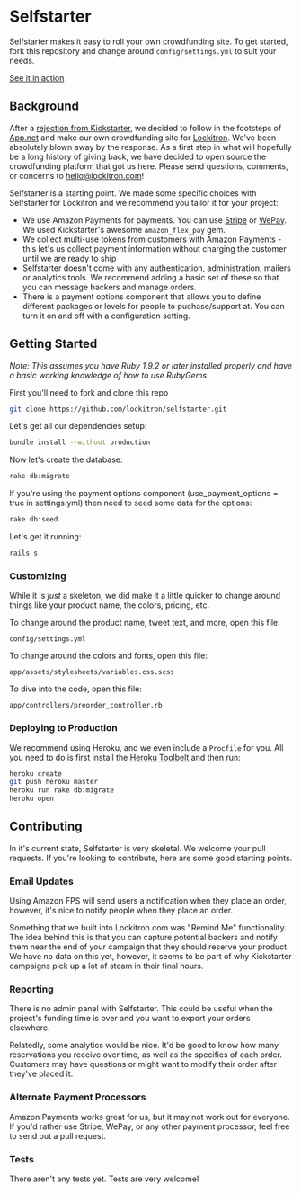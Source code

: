 # Selfstarter
Selfstarter makes it easy to roll your own crowdfunding site. To get started, fork this repository and change around ```config/settings.yml``` to suit your needs.

[See it in action](http://selfstarter.us)
## Background

After a [rejection from Kickstarter](http://techcrunch.com/2012/10/07/the-story-of-lockitron-crowdfunding-without-kickstarter/), we decided to follow in the footsteps of [App.net](https://app.net/) and make our own crowdfunding site for [Lockitron](https://lockitron.com). We've been absolutely blown away by the response. As a first step in what will hopefully be a long history of giving back, we have decided to open source the crowdfunding platform that got us here. Please send questions, comments, or concerns to [hello@lockitron.com](mailto:hello@lockitron.com)!

Selfstarter is a starting point. We made some specific choices with Selfstarter for Lockitron and we recommend you tailor it for your project:

* We use Amazon Payments for payments. You can use [Stripe](https://stripe.com) or [WePay](https://www.wepay.com/). We used Kickstarter's awesome ```amazon_flex_pay``` gem.
* We collect multi-use tokens from customers with Amazon Payments - this let's us collect payment information without charging the customer until we are ready to ship
* Selfstarter doesn't come with any authentication, administration, mailers or analytics tools. We recommend adding a basic set of these so that you can message backers and manage orders.
* There is a payment options component that allows you to define different packages or levels for people to puchase/support at.  You can turn it on and off with a configuration setting.

## Getting Started

*Note: This assumes you have Ruby 1.9.2 or later installed properly and have a basic working knowledge of how to use RubyGems*

First you'll need to fork and clone this repo

```bash
git clone https://github.com/lockitron/selfstarter.git
```

Let's get all our dependencies setup:
```bash
bundle install --without production
```

Now let's create the database:
```bash
rake db:migrate
```

If you're using the payment options component (use_payment_options = true in settings.yml) then need to seed some data for the options:
```bash
rake db:seed
```

Let's get it running:
```bash
rails s
```

### Customizing

While it is *just* a skeleton, we did make it a little quicker to change around things like your product name, the colors, pricing, etc.

To change around the product name, tweet text, and more, open this file:

```
config/settings.yml
```

To change around the colors and fonts, open this file:

```
app/assets/stylesheets/variables.css.scss
```

To dive into the code, open this file:

```
app/controllers/preorder_controller.rb
```

### Deploying to Production

We recommend using Heroku, and we even include a ```Procfile``` for you. All you need to do is first install the [Heroku Toolbelt](https://toolbelt.heroku.com) and then run:

```bash
heroku create
git push heroku master
heroku run rake db:migrate
heroku open
```
## Contributing

In it's current state, Selfstarter is very skeletal. We welcome your pull requests. If you're looking to contribute, here are some good starting points.

### Email Updates

Using Amazon FPS will send users a notification when they place an order, however, it's nice to notify people when they place an order. 

Something that we built into Lockitron.com was "Remind Me" functionality. The idea behind this is that you can capture potential backers and notify them near the end of your campaign that they should reserve your product. We have no data on this yet, however, it seems to be part of why Kickstarter campaigns pick up a lot of steam in their final hours.

### Reporting

There is no admin panel with Selfstarter. This could be useful when the project's funding time is over and you want to export your orders elsewhere.

Relatedly, some analytics would be nice. It'd be good to know how many reservations you receive over time, as well as the specifics of each order. Customers may have questions or might want to modify their order after they've placed it.

### Alternate Payment Processors

Amazon Payments works great for us, but it may not work out for everyone. If you'd rather use Stripe, WePay, or any other payment processor, feel free to send out a pull request.

### Tests

There aren't any tests yet. Tests are very welcome!


